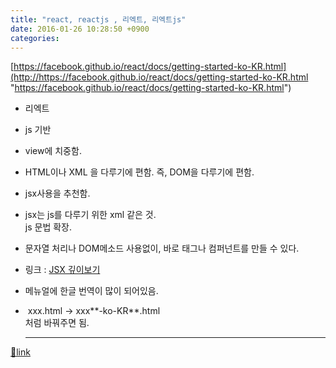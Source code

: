 ```yaml
---
title: "react, reactjs , 리엑트, 리엑트js"
date: 2016-01-26 10:28:50 +0900
categories: 
---
```

  

[https://facebook.github.io/react/docs/getting-started-ko-KR.html](http://https://facebook.github.io/react/docs/getting-started-ko-KR.html "https://facebook.github.io/react/docs/getting-started-ko-KR.html")  
- 리엑트
- js 기반
- view에 치중함.
- HTML이나 XML 을 다루기에 편함. 즉, DOM을 다루기에 편함.
- jsx사용을 추천함.
- jsx는 js를 다루기 위한 xml 같은 것.   
js 문법 확장.
- 문자열 처리나 DOM메소드 사용없이, 바로 태그나 컴퍼넌트를 만들 수 있다.
- 링크 : [JSX 깊이보기](https://facebook.github.io/react/docs/jsx-in-depth-ko-KR.html "JSX 깊이보기")

- 메뉴얼에 한글 번역이 많이 되어있음.
-  xxx.html -&gt; xxx**-ko-KR**.html   
처럼 바꿔주면 됨.





  ***
[🔗link](http://www.mins01.com/mh/tech/read/978)